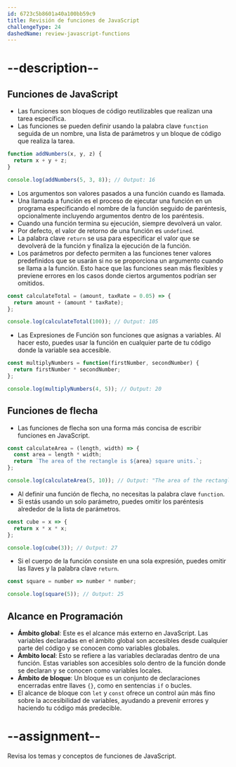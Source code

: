 ```yaml
---
id: 6723c5b8601a40a100bb59c9
title: Revisión de funciones de JavaScript
challengeType: 24
dashedName: review-javascript-functions
---
```


# --description--

## Funciones de JavaScript

- Las funciones son bloques de código reutilizables que realizan una tarea específica.
- Las funciones se pueden definir usando la palabra clave `function` seguida de un nombre, una lista de parámetros y un bloque de código que realiza la tarea.

```js
function addNumbers(x, y, z) {
  return x + y + z;
}

console.log(addNumbers(5, 3, 8)); // Output: 16
```

- Los argumentos son valores pasados a una función cuando es llamada.
- Una llamada a función es el proceso de ejecutar una función en un programa especificando el nombre de la función seguido de paréntesis, opcionalmente incluyendo argumentos dentro de los paréntesis.
- Cuando una función termina su ejecución, siempre devolverá un valor.
- Por defecto, el valor de retorno de una función es `undefined`.
- La palabra clave `return` se usa para especificar el valor que se devolverá de la función y finaliza la ejecución de la función.
- Los parámetros por defecto permiten a las funciones tener valores predefinidos que se usarán si no se proporciona un argumento cuando se llama a la función. Esto hace que las funciones sean más flexibles y previene errores en los casos donde ciertos argumentos podrían ser omitidos.

```js
const calculateTotal = (amount, taxRate = 0.05) => {
  return amount + (amount * taxRate);
};

console.log(calculateTotal(100)); // Output: 105
```

- Las Expresiones de Función son funciones que asignas a variables. Al hacer esto, puedes usar la función en cualquier parte de tu código donde la variable sea accesible.

```js
const multiplyNumbers = function(firstNumber, secondNumber) {
  return firstNumber * secondNumber;
};

console.log(multiplyNumbers(4, 5)); // Output: 20
```

## Funciones de flecha

- Las funciones de flecha son una forma más concisa de escribir funciones en JavaScript.

```js
const calculateArea = (length, width) => {
  const area = length * width;
  return `The area of the rectangle is ${area} square units.`;
};

console.log(calculateArea(5, 10)); // Output: "The area of the rectangle is 50 square units."
```

- Al definir una función de flecha, no necesitas la palabra clave `function`.
- Si estás usando un solo parámetro, puedes omitir los paréntesis alrededor de la lista de parámetros.

```js
const cube = x => {
  return x * x * x;
};

console.log(cube(3)); // Output: 27
```

- Si el cuerpo de la función consiste en una sola expresión, puedes omitir las llaves y la palabra clave `return`.

```js
const square = number => number * number;

console.log(square(5)); // Output: 25
```

## Alcance en Programación

- **Ámbito global**: Este es el alcance más externo en JavaScript. Las variables declaradas en el ámbito global son accesibles desde cualquier parte del código y se conocen como variables globales.
- **Ámbito local**: Esto se refiere a las variables declaradas dentro de una función. Estas variables son accesibles solo dentro de la función donde se declaran y se conocen como variables locales.
- **Ámbito de bloque**: Un bloque es un conjunto de declaraciones encerradas entre llaves `{}`, como en sentencias `if` o bucles.
- El alcance de bloque con `let` y `const` ofrece un control aún más fino sobre la accesibilidad de variables, ayudando a prevenir errores y haciendo tu código más predecible.

# --assignment--

Revisa los temas y conceptos de funciones de JavaScript.
